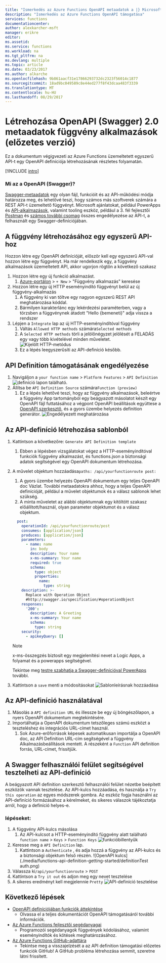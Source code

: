 ```yaml
---
title: "Ismerkedés az Azure Functions OpenAPI metaadatok a |} Microsoft Docs"
description: "Ismerkedés az Azure Functions OpenAPI támogatása"
services: functions
documentationcenter: 
author: alexkarcher-msft
manager: erikre
editor: 
ms.assetid: 
ms.service: functions
ms.workload: na
ms.tgt_pltfrm: na
ms.devlang: multiple
ms.topic: article
ms.date: 03/23/2017
ms.author: alkarche
ms.openlocfilehash: 9b861aacf31e17866293732dc2323f56014c1877
ms.sourcegitcommit: 18ad9bc049589c8e44ed277f8f43dcaa483f3339
ms.translationtype: MT
ms.contentlocale: hu-HU
ms.lasthandoff: 08/29/2017
---
```

# <a name="creating-openapi-20-swagger-metadata-for-a-function-app-preview"></a>Létrehozása OpenAPI (Swagger) 2.0 metaadatok függvény alkalmazások (előzetes verzió)

Ez a dokumentum végigvezeti az Azure Functions üzemeltetett egyszerű API-t egy OpenAPI definíciója létrehozásának részletes folyamatán.

[!INCLUDE [intro](../../includes/functions-bindings-intro.md)]

### <a name="what-is-openapi-swagger"></a>Mi az a OpenAPI (Swagger)?
[Swagger-metaadatok](http://swagger.io/) egy olyan fájl, funkcióit és az API-működési módja határozza meg, és lehetővé teszi, hogy számos más szoftverek számára a REST API-t üzemeltető függvényt. Microsoft ajánlatokat, például PowerApps és [API-alkalmazások](https://docs.microsoft.com/azure/app-service-api/app-service-api-dotnet-get-started#a-idcodegena-generate-client-code-for-the-data-tier), valamint tooling eszköz, például a 3. fél fejlesztői [Postman](https://www.getpostman.com/docs/importing_swagger) és [számos további csomag](http://swagger.io/tools/) összes engedélyezése az API-t, a felhasznált egy Swagger-definíciójában.

## <a name="prepare-function"></a>A függvény létrehozásához egy egyszerű API-hoz
  Hozzon létre egy OpenAPI definícióját, először kell egy egyszerű API-val hozzon létre egy függvényt. Ha már rendelkezik egy, a függvény alkalmazások üzemeltetett API, akkor ugorjon rögtön a következő szakasz
1. Hozzon létre egy új funkció alkalmazást.
    1. [Azure-portálon](https://portal.azure.com)  >  `+ New` > "Függvény alkalmazás" keresése
1. Hozzon létre egy új HTTP eseményindító függvényt belül az új függvény-alkalmazás
    1. A függvény ki van töltve egy nagyon egyszerű REST API meghatározása kóddal.
    1. Bármilyen karakterlánc egy lekérdezési paraméterben, vagy a törzsben a függvénynek átadott "Hello {bemeneti}" adja vissza a rendszer
1. Lépjen a `Integrate` lap az új HTTP-eseményindítóval függvény
    1. Váltás `Allowed HTTP methods` számára`Selected methods`
    1. A `Selected HTTP methods` törli a jelölőnégyzet jelölését a FELADÁS egy vagy több kivételével minden műveletet.
    ![Kijelölt HTTP-metódus](./media/functions-api-definition-getting-started/selectedHTTPmethods.png)
    1. Ez a lépés leegyszerűsíti az API-definíció később.

## <a name="enable"></a>API Definition támogatásának engedélyezése
1. Navigáljon a `your function name`  >  `Platform Features`  >  `API Definition` 
 ![definíció lapon található.](./media/functions-api-definition-getting-started/definitiontab.png)
1. Állítsa be `API Definition Source` számára`Function (preview)`
    1. Ez a lépés lehetővé teszi, hogy az függvény alkalmazások, beleértve a függvény App tartományból egy beágyazott másolatot készít egy OpenAPI fájl futtatásához a végpont OpenAPI beállítások együttese a [OpenAPI szerkesztő](http://editor.swagger.io), és a gyors üzembe helyezés definition generátor.
![Engedélyezett meghatározása](./media/functions-api-definition-getting-started/enabledefinition.png)

## <a name="create-definition"></a>Az API-definíció létrehozása sablonból
1. Kattintson a következőre: `Generate API Definition template`
    1. Ebben a lépésben vizsgálatokat végez a HTTP-eseményindítóval funkciók függvény alkalmazást, és functions.json a biztonsági adatok segítségével egy OpenAPI dokumentum létrehozása.
1. A művelet objektum hozzáadása`paths: /api/yourfunctionroute post:`
    1. A gyors üzembe helyezés OpenAPI dokumentum egy teljes OpenAPI doc Vázlat. További metaadatokra ahhoz, hogy a teljes OpenAPI definícióját, például a művelet objektumok és a válasz sablonok lehet szükség.
    1. A minta műveletet az alábbi objektumnak egy kitöltött szakasz előállított/használ, olyan parameter objektumot és a válasz objektum.
    
    ```yaml
      post:
        operationId: /api/yourfunctionroute/post
        consumes: [application/json]
        produces: [application/json]
        parameters:
          - name: name
            in: body
            description: Your name
            x-ms-summary: Your name
            required: true
            schema:
              type: object
              properties:
                name:
                  type: string
        description: >-
          Replace with Operation Object
          #http://swagger.io/specification/#operationObject
        responses:
          '200':
            description: A Greeting
            x-ms-summary: Your name
            schema:
              type: string
        security:
          - apikeyQuery: []
    ```
    
    > [!NOTE]
    >  x-ms-összegzés biztosít egy megjelenítési nevet a Logic Apps, a folyamat és a powerapps segítségével.
    >
    > Tekintse meg [testre szabhatja a Swagger-definícióval PowerApps](https://powerapps.microsoft.com/tutorials/customapi-how-to-swagger/) további.

1. Kattintson a `save` menti a módosításokat ![Sablonleírásnak hozzáadása](./media/functions-api-definition-getting-started/addingtemplate.png)

## <a name="use-definition"></a>Az API-definíció használatával
1. Másolás a `API definition URL` és illessze be egy új böngészőlapon, a nyers OpenAPI dokumentum megtekintésére.
1. Importálhatja a OpenAPI dokumentum tetszőleges számú eszközt a teszteléshez és integrációs URL-címet használ.
    1. Sok Azure-erőforrások képesek automatikusan importálja a OpenAPI doc, az API Definition URL-cím segítségével a függvény Alkalmazásbeállítások mentett. A részeként a `Function` API definition forrás, URL-címet, frissítjük.


## <a name="test-definition"></a>A Swagger felhasználói felület segítségével tesztelheti az API-definíció
A beágyazott API definition szerkesztő felhasználói felület nézetbe beépített eszközök vannak tesztelése. Az API-kulcs hozzáadása, és használja a `Try this operation` az egyes módszerek gombra. Az eszköz fogja használni az API-definíció formázásához a kérelmeket, és sikeres válaszok tájékoztatja arról, hogy a definíció helyes-e.

### <a name="steps"></a>lépéseket:

1. A függvény API-kulcs másolása
    1. Az API-kulcsot a HTTP-eseményindító függvény alatt található `function name` > `Keys` > `Function Keys` 
   ![funkcióbillentyűk](./media/functions-api-definition-getting-started/functionkey.png)
1. Keresse meg a `API Definition` lap.
    1. Kattintson a `Authenticate` , és adja hozzá a függvény az API-kulcs és a biztonsági objektum felső részén.
  ![OpenAPI kulcs](./media/functions-api-definition-getting-started/definitionTest auth.png)
1. Válassza ki`/api/yourfunctionroute` > `POST`
1. Kattintson a `Try it out` és adjon meg egy nevet tesztelése
1. A sikeres eredményt kell megjelennie `Pretty` 
 ![API-definíció tesztelése](./media/functions-api-definition-getting-started/definitionTest.png)

## <a name="next-steps"></a>Következő lépések
* [OpenAPI definíciójában funkciók áttekintése](functions-api-definition.md)
  * Olvassa el a teljes dokumentációt OpenAPI támogatásáról további információk.
* [Az Azure Functions fejlesztői segédanyagai](functions-reference.md)  
  * Programozói segédanyagok függvények kódolásához, valamint eseményindítók és kötések meghatározásához.
* [Az Azure Functions GitHub-adattára](https://github.com/Azure/Azure-Functions/)
  * Tekintse meg a visszajelzését a az API definition támogatási előzetes funkciók GitHub! A GitHub probléma létrehozása semmit, szeretne látni frissített.
